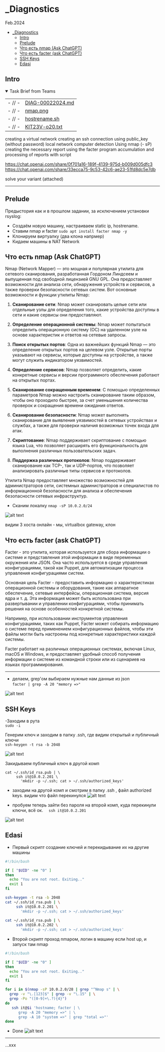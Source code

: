 # \_Diagnostics
Feb.2024
- [\_Diagnostics](#_diagnostics)
  - [Intro](#intro)
  - [Prelude](#prelude)
  - [Что есть nmap (Ask ChatGPT)](#что-есть-nmap-ask-chatgpt)
  - [Что есть facter (ask ChatGPT)](#что-есть-facter-ask-chatgpt)
  - [SSH Keys](#ssh-keys)
  - [Edasi](#edasi)


## Intro
<details open><summary>Task Brief from Teams</summary>

|         |                                            |
| ------- | ------------------------------------------ |
| -  // - | [DIAG-00022024.md](_rsrc/DIAG-00022024.md) |
| -  // - | [nmap.png](_rsrc/nmap.png)                 |
| -  // - | [hostrename.sh](_rsrc/hostrename.sh)       |
| -  // - | [KIT23V-o20.txt](_rsrc/KIT23V-o20.txt)     |

</details>

creating a virtual network
creating an ssh connection using public_key (without password)
local network computer detection Using nmap (- sP)
creating the necessary report using the facter program
accumulation and processing of reports with script

https://chat.openai.com/share/0f701a16-189f-4139-975d-b009d005dfc3
https://chat.openai.com/share/33ecca75-9c53-42c6-ae23-51fd8dc5e7db

solve your variant (attached)

************

## Prelude

Предыстория как и в прошлом задании, за исключением установки rsyslog:  
- Создаём новую машину, настраиваем static ip, hostrename. 
- Ставим nmap и facter `sudo apt install facter nmap -y`
- Клонируем виртуалку (два клона напрмер)
- Кидаем машины в NAT Network



## Что есть nmap (Ask ChatGPT)

Nmap (Network Mapper) — это мощная и популярная утилита для сетевого сканирования, разработанная Гордоном Линдсеем и выпущенная под свободной лицензией GNU GPL. Она предоставляет возможности для анализа сети, обнаружения устройств и сервисов, а также проверки безопасности сетевых систем. Вот основные возможности и функции утилиты Nmap:

1. **Сканирование сети**: Nmap может сканировать целые сети или отдельные узлы для определения того, какие устройства доступны в сети и какие сервисы они предоставляют.

2. **Определение операционной системы**: Nmap может попытаться определить операционную систему (ОС) на удаленном узле на основе характеристик и ответов на сетевые запросы.

3. **Поиск открытых портов**: Одна из важнейших функций Nmap — это определение открытых портов на целевом узле. Открытые порты указывают на сервисы, которые доступны на устройстве, а также могут служить индикатором уязвимостей.

4. **Определение сервисов**: Nmap позволяет определить, какие конкретные сервисы и версии программного обеспечения работают на открытых портах.

5. **Сканирование сокращенным временем**: С помощью определенных параметров Nmap можно настроить сканирование таким образом, чтобы оно проходило быстрее, за счет уменьшения количества проверок и сокращения времени ожидания ответов.

6. **Сканирование безопасности**: Nmap может выполнять сканирование для выявления уязвимостей в сетевых устройствах и службах, а также для проверки наличия возможных точек входа для атак.

7. **Скриптование**: Nmap поддерживает скриптование с помощью языка Lua, что позволяет расширять его функциональность для выполнения различных пользовательских задач.

8. **Поддержка различных протоколов**: Nmap поддерживает сканирование как TCP-, так и UDP-портов, что позволяет анализировать различные типы сервисов и протоколов.

Утилита Nmap предоставляет множество возможностей для администраторов сети, системных администраторов и специалистов по информационной безопасности для анализа и обеспечения безопасности сетевых инфраструктур.

- Сканим локалку
`nmap -sP 10.0.2.0/24`

![alt text](image.png)

видим 3 хоста онлайн - мы, virtualbox gateway, клон


## Что есть facter (ask ChatGPT)

Facter - это утилита, которая используется для сбора информации о системе и представления этой информации в виде переменных окружения или JSON. Она часто используется в среде управления конфигурациями, такой как Puppet, для автоматизации процесса управления конфигурациями систем.

Основная цель Facter - предоставить информацию о характеристиках операционной системы и оборудования, такие как аппаратное обеспечение, сетевые интерфейсы, операционная система, версия ядра и т. д. Эта информация может быть использована при развертывании и управлении конфигурациями, чтобы принимать решения на основе особенностей конкретной системы.

Например, при использовании инструментов управления конфигурациями, таких как Puppet, Facter может собирать информацию о системе перед применением конфигурационных файлов, чтобы эти файлы могли быть настроены под конкретные характеристики каждой системы.

Facter работает на различных операционных системах, включая Linux, macOS и Windows, и предоставляет удобный способ получения информации о системе из командной строки или из сценариев на языках программирования.

****

- делаем, grep'ом выбираем нужные нам данные из json  
`facter | grep -A 20 "memory =>"`

![alt text](image-1.png)

## SSH Keys


-Заходим в рута  
`sudo -i`
 
Генерим ключ и заходим в папку .ssh, где видим открытый и публичный ключи  
`ssh-keygen -t rsa -b 2048`

![alt text](image-3.png)

Закидываем публичный ключ в другой комп

```
cat ~/.ssh/id_rsa.pub | \
     ssh it@10.0.2.201 \
       'mkdir -p ~/.ssh; cat > ~/.ssh/authorized_keys'

```

- заходим на другой комп и смотрим в папку .ssh , файл authorized keys. видим что файл перекинулся
![alt text](image-2.png)

- пробуем теперь зайти без пароля на второй комп, куда перекинули ключи, всё ок.
`  ssh it@10.0.2.201`

![alt text](image-4.png)

## Edasi

- Первый скрипт создание ключей и перекидывание их на другие машины

```bash
#!/bin/bash

if [ "$UID" -ne "0" ]
then
  echo "You are not root. Exiting.."
  exit 1
fi

ssh-keygen -t rsa -b 2048
cat ~/.ssh/id_rsa.pub | \
     ssh it@10.0.2.201 \
       'mkdir -p ~/.ssh; cat > ~/.ssh/authorized_keys'
       
cat ~/.ssh/id_rsa.pub | \
     ssh it@10.0.2.202 \
       'mkdir -p ~/.ssh; cat > ~/.ssh/authorized_keys'
```

- Второй скрипт проход nmapом, логин в машину если host up, и запуск там nmap

```bash
#!/bin/bash

if [ "$UID" -ne "0" ]
then
  echo "You are not root. Exiting.."
  exit 1
fi

for i in $(nmap -sP 10.0.2.0/28 | grep "^Nmap s" | \
  grep -v "\.[123]$" | grep -v "\.15" | \
  grep -Po "([0-9]+\.?){4}")
do
   ssh it@$i 'hostname; facter | \
      grep -A 20 "memory =>" | \
      grep -A 10 "system =>" | grep "total =>"'
done
```

- Done
![alt text](answ/proof.png)


***

...xxx